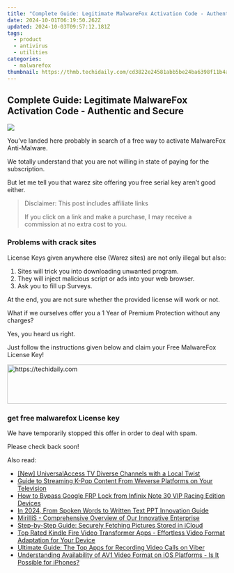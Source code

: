 ```yaml
---
title: "Complete Guide: Legitimate MalwareFox Activation Code - Authentic and Secure"
date: 2024-10-01T06:19:50.262Z
updated: 2024-10-03T09:57:12.181Z
tags:
  - product
  - antivirus
  - utilities
categories:
  - malwarefox
thumbnail: https://thmb.techidaily.com/cd3822e24581abb5be24ba6398f11b4a362481119be106372a626e240355af61.jpg
---
```


## Complete Guide: Legitimate MalwareFox Activation Code - Authentic and Secure

![](https://www.malwarefox.com/wp-content/uploads/2018/04/free-key-license.png) 

You’ve landed here probably in search of a free way to activate MalwareFox Anti-Malware.

We totally under​stand that you are not willing in state of paying for the subscription.

But let me tell you that warez site offering you free serial key aren’t good either.

>  Disclaimer: This post includes affiliate links
>
>  If you click on a link and make a purchase, I may receive a commission at no extra cost to you.
>

### ​Problems with crack sites

License Keys given anywhere else (Warez sites) are not only illegal but also:

1. Sites will trick you into downloading unwanted program.
2. They will inject malicious script or ads into your web browser.
3. Ask you to fill up Surveys.

At the end, you are not sure whether the provided license will work or not.

​What if we ourselves offer you a 1 Year of Premium Protection without any charges?

Yes, you heard us right.

Just follow the instructions given below and claim your Free MalwareFox License Key!

<!-- affiliate ads begin -->
<a href="https://appsumo.8odi.net/c/5597632/2144298/7443" target="_top" id="2144298">
  <img src="//a.impactradius-go.com/display-ad/7443-2144298" border="0" alt="https://techidaily.com" width="728" height="90"/>
</a>
<img height="0" width="0" src="https://appsumo.8odi.net/i/5597632/2144298/7443" style="position:absolute;visibility:hidden;" border="0" />
<!-- affiliate ads end -->

### ​​get free malwarefox License key

​We have temporarily stopped this offer in order to deal with spam.

​Please check back soon!

<ins class="adsbygoogle"
     style="display:block"
     data-ad-format="autorelaxed"
     data-ad-client="ca-pub-7571918770474297"
     data-ad-slot="1223367746"></ins>

<ins class="adsbygoogle"
     style="display:block"
     data-ad-client="ca-pub-7571918770474297"
     data-ad-slot="8358498916"
     data-ad-format="auto"
     data-full-width-responsive="true"></ins>

<span class="atpl-alsoreadstyle">Also read:</span>
<div><ul>
<li><a href="https://some-approaches.techidaily.com/new-universalaccess-tv-diverse-channels-with-a-local-twist/"><u>[New] UniversalAccess TV Diverse Channels with a Local Twist</u></a></li>
<li><a href="https://discover-answers.techidaily.com/guide-to-streaming-k-pop-content-from-weverse-platforms-on-your-television/"><u>Guide to Streaming K-Pop Content From Weverse Platforms on Your Television</u></a></li>
<li><a href="https://bypass-frp.techidaily.com/how-to-bypass-google-frp-lock-from-infinix-note-30-vip-racing-edition-devices-by-drfone-android/"><u>How to Bypass Google FRP Lock from Infinix Note 30 VIP Racing Edition Devices</u></a></li>
<li><a href="https://article-tips.techidaily.com/in-2024-from-spoken-words-to-written-text-ppt-innovation-guide/"><u>In 2024, From Spoken Words to Written Text PPT Innovation Guide</u></a></li>
<li><a href="https://discover-answers.techidaily.com/mirillis-comprehensive-overview-of-our-innovative-enterprise/"><u>MirilliS - Comprehensive Overview of Our Innovative Enterprise</u></a></li>
<li><a href="https://discover-answers.techidaily.com/step-by-step-guide-securely-fetching-pictures-stored-in-icloud/"><u>Step-by-Step Guide: Securely Fetching Pictures Stored in iCloud</u></a></li>
<li><a href="https://win-howtos.techidaily.com/top-rated-kindle-fire-video-transformer-apps-effortless-video-format-adaptation-for-your-device/"><u>Top Rated Kindle Fire Video Transformer Apps - Effortless Video Format Adaptation for Your Device</u></a></li>
<li><a href="https://discover-answers.techidaily.com/ultimate-guide-the-top-apps-for-recording-video-calls-on-viber/"><u>Ultimate Guide: The Top Apps for Recording Video Calls on Viber</u></a></li>
<li><a href="https://smart-video-editing.techidaily.com/understanding-availability-of-av1-video-format-on-ios-platforms-is-it-possible-for-iphones/"><u>Understanding Availability of AV1 Video Format on iOS Platforms - Is It Possible for iPhones?</u></a></li>
</ul></div>

